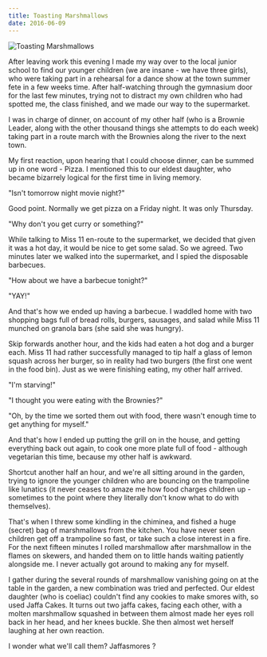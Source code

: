 ```yaml
---
title: Toasting Marshmallows
date: 2016-06-09
---
```


![Toasting Marshmallows](https://source.unsplash.com/y7GlIdTUOvo/1600x900)

After leaving work this evening I made my way over to the local junior school to find our younger children (we are insane - we have three girls), who were taking part in a rehearsal for a dance show at the town summer fete in a few weeks time. After half-watching through the gymnasium door for the last few minutes, trying not to distract my own children who had spotted me, the class finished, and we made our way to the supermarket.

I was in charge of dinner, on account of my other half (who is a Brownie Leader, along with the other thousand things she attempts to do each week) taking part in a route march with the Brownies along the river to the next town.

My first reaction, upon hearing that I could choose dinner, can be summed up in one word - Pizza. I mentioned this to our eldest daughter, who became bizarrely logical for the first time in living memory.

"Isn't tomorrow night movie night?"

Good point. Normally we get pizza on a Friday night. It was only Thursday.

"Why don't you get curry or something?"

While talking to Miss 11 en-route to the supermarket, we decided that given it was a hot day, it would be nice to get some salad. So we agreed. Two minutes later we walked into the supermarket, and I spied the disposable barbecues.

"How about we have a barbecue tonight?"

"YAY!"

And that's how we ended up having a barbecue. I waddled home with two shopping bags full of bread rolls, burgers, sausages, and salad while Miss 11 munched on granola bars (she said she was hungry).

Skip forwards another hour, and the kids had eaten a hot dog and a burger each. Miss 11 had rather successfully managed to tip half a glass of lemon squash across her burger, so in reality had two burgers (the first one went in the food bin). Just as we were finishing eating, my other half arrived.

"I'm starving!"

"I thought you were eating with the Brownies?"

"Oh, by the time we sorted them out with food, there wasn't enough time to get anything for myself."

And that's how I ended up putting the grill on in the house, and getting everything back out again, to cook one more plate full of food - although vegetarian this time, because my other half is awkward.

Shortcut another half an hour, and we're all sitting around in the garden, trying to ignore the younger children who are bouncing on the trampoline like lunatics (it never ceases to amaze me how food charges children up - sometimes to the point where they literally don't know what to do with themselves).

That's when I threw some kindling in the chiminea, and fished a huge (secret) bag of marshmallows from the kitchen. You have never seen children get off a trampoline so fast, or take such a close interest in a fire. For the next fifteen minutes I rolled marshmallow after marshmallow in the flames on skewers, and handed them on to little hands waiting patiently alongside me. I never actually got around to making any for myself.

I gather during the several rounds of marshmallow vanishing going on at the table in the garden, a new combination was tried and perfected. Our eldest daughter (who is coeliac) couldn't find any cookies to make smores with, so used Jaffa Cakes. It turns out two jaffa cakes, facing each other, with a molten marshmallow squashed in between them almost made her eyes roll back in her head, and her knees buckle. She then almost wet herself laughing at her own reaction.

I wonder what we'll call them? Jaffasmores ?